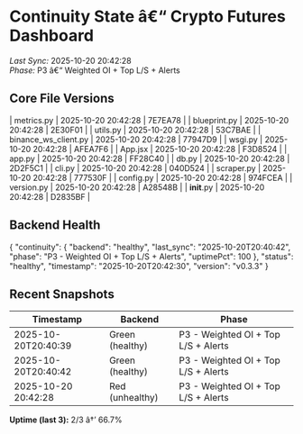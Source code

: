 ﻿# Continuity State â€“ Crypto Futures Dashboard
_Last Sync:_ 2025-10-20 20:42:28  
_Phase:_ P3 â€“ Weighted OI + Top L/S + Alerts  

## Core File Versions
| metrics.py | 2025-10-20 20:42:28 | 7E7EA78 |
| blueprint.py | 2025-10-20 20:42:28 | 2E30F01 |
| utils.py | 2025-10-20 20:42:28 | 53C7BAE |
| binance_ws_client.py | 2025-10-20 20:42:28 | 77947D9 |
| wsgi.py | 2025-10-20 20:42:28 | AFEA7F6 |
| App.jsx | 2025-10-20 20:42:28 | F3D8524 |
| app.py | 2025-10-20 20:42:28 | FF28C40 |
| db.py | 2025-10-20 20:42:28 | 2D2F5C1 |
| cli.py | 2025-10-20 20:42:28 | 040D524 |
| scraper.py | 2025-10-20 20:42:28 | 777530F |
| config.py | 2025-10-20 20:42:28 | 974FCEA |
| version.py | 2025-10-20 20:42:28 | A28548B |
| __init__.py | 2025-10-20 20:42:28 | D2835BF |

## Backend Health
{
  "continuity": {
    "backend": "healthy",
    "last_sync": "2025-10-20T20:40:42",
    "phase": "P3 - Weighted OI + Top L/S + Alerts",
    "uptimePct": 100
  },
  "status": "healthy",
  "timestamp": "2025-10-20T20:42:30",
  "version": "v0.3.3"
}


## Recent Snapshots
| Timestamp | Backend | Phase |
|------------|----------|-------|
| 2025-10-20T20:40:39 | Green (healthy) | P3 - Weighted OI + Top L/S + Alerts |
| 2025-10-20T20:40:42 | Green (healthy) | P3 - Weighted OI + Top L/S + Alerts |
| 2025-10-20 20:42:28 | Red (unhealthy) | P3 - Weighted OI + Top L/S + Alerts |
**Uptime (last 3):** 2/3 â†’ 66.7%

